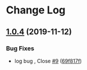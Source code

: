 # Change Log


## [1.0.4](https://github.com/binglingwy/lerna-test-new/compare/v1.0.3...v1.0.4) (2019-11-12)


### Bug Fixes

* log bug , Close [#9](https://github.com/binglingwy/lerna-test-new/issues/9) ([69f817f](https://github.com/binglingwy/lerna-test-new/commit/69f817fcf57f417061997f9575fa8f427b530fcd))
